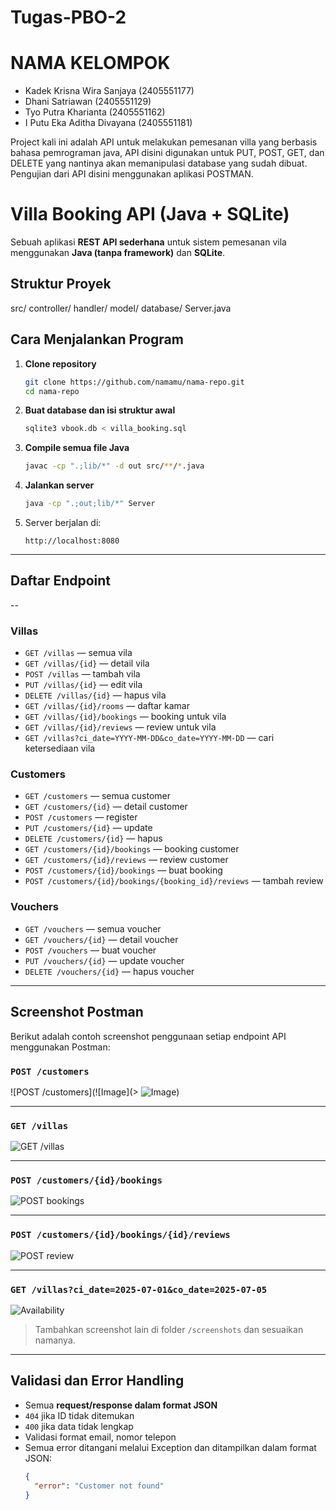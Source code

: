 # Tugas-PBO-2

# NAMA KELOMPOK
- Kadek Krisna Wira Sanjaya (2405551177)
- Dhani Satriawan (2405551129)
- Tyo Putra Kharianta (2405551162)
- I Putu Eka Aditha Divayana (2405551181)

Project kali ini adalah API untuk melakukan pemesanan villa yang berbasis bahasa pemrograman java, API disini digunakan untuk PUT, POST, GET, dan DELETE yang nantinya akan memanipulasi database yang sudah dibuat. Pengujian dari API disini menggunakan aplikasi POSTMAN.


# Villa Booking API (Java + SQLite)

Sebuah aplikasi **REST API sederhana** untuk sistem pemesanan vila menggunakan **Java (tanpa framework)** dan **SQLite**.

## Struktur Proyek

src/
 controller/
 handler/
 model/
 database/
Server.java


## Cara Menjalankan Program

1. **Clone repository**
   ```bash
   git clone https://github.com/namamu/nama-repo.git
   cd nama-repo
   ```

2. **Buat database dan isi struktur awal**
   ```bash
   sqlite3 vbook.db < villa_booking.sql
   ```

3. **Compile semua file Java**
   ```bash
   javac -cp ".;lib/*" -d out src/**/*.java
   ```

4. **Jalankan server**
   ```bash
   java -cp ".;out;lib/*" Server
   ```

5. Server berjalan di:
   ```
   http://localhost:8080
   ```

---

## Daftar Endpoint
--
### Villas

- `GET /villas` — semua vila
- `GET /villas/{id}` — detail vila
- `POST /villas` — tambah vila
- `PUT /villas/{id}` — edit vila
- `DELETE /villas/{id}` — hapus vila
- `GET /villas/{id}/rooms` — daftar kamar
- `GET /villas/{id}/bookings` — booking untuk vila
- `GET /villas/{id}/reviews` — review untuk vila
- `GET /villas?ci_date=YYYY-MM-DD&co_date=YYYY-MM-DD` — cari ketersediaan vila

### Customers

- `GET /customers` — semua customer
- `GET /customers/{id}` — detail customer
- `POST /customers` — register
- `PUT /customers/{id}` — update
- `DELETE /customers/{id}` — hapus
- `GET /customers/{id}/bookings` — booking customer
- `GET /customers/{id}/reviews` — review customer
- `POST /customers/{id}/bookings` — buat booking
- `POST /customers/{id}/bookings/{booking_id}/reviews` — tambah review

### Vouchers

- `GET /vouchers` — semua voucher
- `GET /vouchers/{id}` — detail voucher
- `POST /vouchers` — buat voucher
- `PUT /vouchers/{id}` — update voucher
- `DELETE /vouchers/{id}` — hapus voucher

---

## Screenshot Postman

Berikut adalah contoh screenshot penggunaan setiap endpoint API menggunakan Postman:

### `POST /customers`

![POST /customers](![Image](> ![Image](https://github.com/user-attachments/assets/08fb805f-48fe-45c1-aa64-42f2a634f0a4))

---

### `GET /villas`

![GET /villas](screenshots/get_villas.png)

---

### `POST /customers/{id}/bookings`

![POST bookings](screenshots/post_booking.png)

---

### `POST /customers/{id}/bookings/{id}/reviews`

![POST review](screenshots/post_review.png)

---

### `GET /villas?ci_date=2025-07-01&co_date=2025-07-05`

![Availability](screenshots/available_villas.png)

>  Tambahkan screenshot lain di folder `/screenshots` dan sesuaikan namanya.

---

## Validasi dan Error Handling

- Semua **request/response dalam format JSON**
- `404` jika ID tidak ditemukan
- `400` jika data tidak lengkap
- Validasi format email, nomor telepon
- Semua error ditangani melalui Exception dan ditampilkan dalam format JSON:
  ```json
  {
    "error": "Customer not found"
  }
  ```


